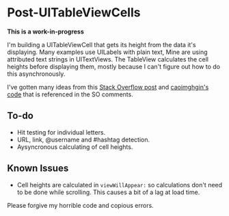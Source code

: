 Post-UITableViewCells
=====================

**This is a work-in-progress**

I'm building a UITableViewCell that gets its height from the data it's displaying. Many examples use UILabels with plain text, Mine are using attributed text strings in UITextViews. The TableView calculates the cell heights before displaying them, mostly because I can't figure out how to do this asynchronously.

I've gotten many ideas from this [Stack Overflow post](http://stackoverflow.com/questions/18746929/using-auto-layout-in-uitableview-for-dynamic-cell-layouts-heights) and [caoimghgin's code](https://github.com/caoimghgin/TableViewCellWithAutoLayout) that is referenced in the SO comments.

## To-do

- Hit testing for individual letters.
- URL, link, @username and #hashtag detection.
- Aysyncronous calculating of cell heights.


## Known Issues

- Cell heights are calculated in `viewWillAppear:` so calculations don't need to be done while scrolling. This causes a bit of a lag at load time.

Please forgive my horrible code and copious errors.
